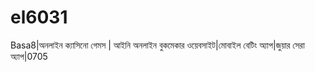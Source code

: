 # el6031
Basa8|অনলাইন ক্যাসিনো গেমস | আইনি অনলাইন বুকমেকার ওয়েবসাইট|মোবাইল বেটিং অ্যাপ|জুয়ার সেরা অ্যাপ|0705

